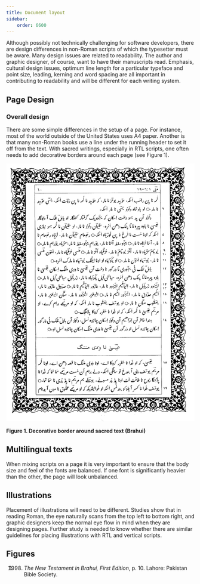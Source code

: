 ```yaml
---
title: Document layout
sidebar:
    order: 6600
---
```


Although possibly not technically challenging for software developers, there are design differences in non-Roman scripts of which the typesetter must be aware. Many design issues are related to readability. The author and graphic designer, of course, want to have their manuscripts read. Emphasis, cultural design issues, optimum line length for a particular typeface and point size, leading, kerning and word spacing are all important in contributing to readability and will be different for each writing system.

## Page Design

### Overall design

There are some simple differences in the setup of a page. For instance, most of the world outside of the United States uses A4 paper. Another is that many non-Roman books use a line under the running header to set it off from the text. With sacred writings, especially in RTL scripts, one often needs to add decorative borders around each page (see Figure 1).

![Figure 1. Decorative border around sacred text (Brahui))](images/6600-1-Aran.png)

**Figure 1. Decorative border around sacred text (Brahui)**

## Multilingual texts

When mixing scripts on a page it is very important to ensure that the body size and feel of the fonts are balanced. If one font is significantly heavier than the other, the page will look unbalanced.

## Illustrations

Placement of illustrations will need to be different. Studies show that in reading Roman, the eye naturally scans from the top left to bottom right, and graphic designers keep the normal eye flow in mind when they are designing pages. Further study is needed to know whether there are similar guidelines for placing illustrations with RTL and vertical scripts.

## Figures

1. 1998. *The New Testament in Brahui, First Edition*, p. 10. Lahore: Pakistan Bible Society.